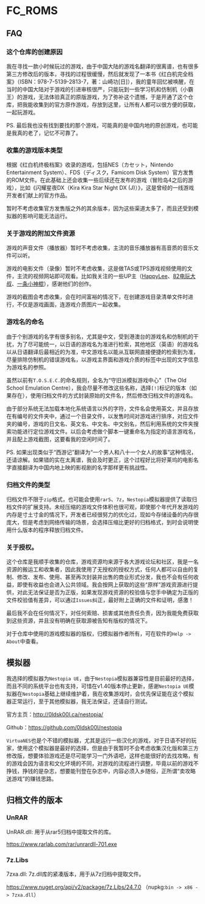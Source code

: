# FC_ROMS

## FAQ

### 这个仓库的创建原因

我在寻找一款小时候玩过的游戏，由于中国大陆的游戏名翻译的很离谱，也有很多第三方修改后的版本，寻找的过程很缓慢，然后就发现了一本书《红白机完全档案》（ISBN：978-7-5139-2813-7，著：山崎功[日]），我的童年回忆被唤醒，在当时的中国大陆对于游戏的引进审核很严，只能玩到一些学习机和仿制机（小霸王）的游戏，无法体验真正的原版游戏，为了弥补这个遗憾，于是开通了这个仓库，把我能收集到的官方原作游戏，存放到这里，让所有人都可以很方便的获取，一起玩游戏。

PS. 最后我也没有找到要找的那个游戏，可能真的是中国内地的原创游戏，也可能是我真的老了，记忆不可靠了。

### 收集的游戏版本类型

根据《红白机终极档案》收录的游戏，包括NES（カセット，Nintendo Entertainment System）、FDS（ディスク，Famicom Disk System）官方发售的ROM文件。在此基础上还会收集一些后续还在发布的游戏（冒险岛4之后的游戏），比如《闪耀星夜DX（Kira Kira Star Night DX (J)）》，这是曾经的一线游戏开发者们献上的官方作品。

暂时不考虑收集官方发售版之外的其余版本，因为这些渠道太多了，而且还受到模拟器的影响可能无法运行。

### 关于游戏的附加文件资源

游戏的声音文件（播放器）暂时不考虑收集，主流的音乐播放器有高音质的音乐文件可以听。

游戏的电影文件（录像）暂时不考虑收集，这是做TAS或TPS游戏视频使用的文件，主流的视频网站即可观看。比如我关注的一些UP主（[HappyLee](https://space.bilibili.com/1497270)、[82电玩大叔](https://space.bilibili.com/24505689)、[一条小神棍](https://space.bilibili.com/94360081)），感谢他们的创作。

游戏的截图会考虑收集，会在时间富裕的情况下，在创建游戏目录清单文件时进行，不仅是游戏画面，连游戏介质图片一起收集。

### 游戏名的命名

由于个别游戏的名字有很多别名，尤其是中文，受到港澳台的游戏名和仿制机的干扰，为了尽可能统一，以日语的游戏名为准进行检索，其他地区（英语）的游戏名以从日语翻译后最相近的为准，中文游戏名以能从互联网直接便捷的检索到为准，尽量排除仿制机的错误游戏名，以游戏主界面和游戏介质的标签中出现的文字信息为游戏名的参照。

虽然以前有`T.O.S.E.C.`的命名规则，全名为“守旧派模拟游戏中心”（The Old School Emulation Centre），我会尽量不修改这些名称，选择`[!]`标记的版本（如果存在），使用归档文件的方式封装原始的文件名，然后修改归档文件的游戏名。

由于部分系统无法加载本地化系统语言以外的字符，文件名会使用英文，并且存放在有编号的文件夹中，通过一个目录文件，以发售时间对游戏进行排序，对应文件夹的编号，游戏的日文名、英文名、中文名、中文别名，然后利用系统的文件夹搜索功能进行定位游戏文件。以后会考虑做个脚本一键重命名为指定的语言游戏名，并且配上游戏截图，这要看我的空闲时间了。

PS. 如果出现类似于“西游记”翻译为“一个男人和八十一个女人的故事”这种情况，还请谅解。如果错的实在太离谱，我会及时更正，这个过程好比将好莱坞的电影名字直接翻译为中国内地上映的影视剧的名字那样更有挑战性。

### 归档文件的类型

归档文件不限于`zip`格式，也可能会使用`rar5`、`7z`，`Nestopia`模拟器提供了读取归档文件的扩展支持。未经压缩的游戏文件体积也很可观，即使那个年代开发游戏的内存是寸土寸金的情况下，开发者已经很努力的优化过，现如今存储设备的内存很庞大，但是考虑到网络传输的场景，会选择压缩比更好的归档格式，到时会说明使用什么版本的程序释放归档文件。

### 关于授权。

这个仓库是我顺手收集的仓库，游戏资源均来源于各大游戏论坛和社区，我是一名资源的搬运工和收集者，因此我使用了无授权的授权方式，任何人都可以自由的复制、修改、发布、使用、甚至再次封装并出售的商业形式分发，我也不会有任何收益，即使有收益也会进入公共领域。我会按网上获取的这些“原样”游戏资源进行提供，对此无法保证是否为正版，如果发现游戏资源的校验值与您手中确定为正版的文件校验值有差异，可以通过`Issues`纠正，最好附上正确的文件和证明，感激！

最后我不会在任何情况下，对任何索赔、损害或其他责任负责，因为我能免费获取到这些资源，并且没有明确在获取源被告知有版权的情况下。

对于仓库中使用的游戏模拟器的版权，归模拟器作者所有，可在软件的`Help -> About`中查看。

## 模拟器

我选择的模拟器为`Nestopia UE`，由于`Nestopia`模拟器兼容性是目前最好的选择，而且不同的系统平台也有支持，可惜在v1.40版本停止更新，感谢`Nestopia UE`模拟器在`Nestopia`基础上继续维护着，我在收集游戏时，会优先保证能在这个模拟器正常运行，至于其他模拟器，我无法保证，还请自行测试。

官方主页：http://0ldsk00l.ca/nestopia/

Github：https://github.com/0ldsk00l/nestopia

`VirtuaNES`也是个不错的模拟器，尤其是运行一些汉化的游戏，对于日语不好的玩家，使用这个模拟器是最好的选择，但是由于我暂时不会考虑收集汉化版和第三方修改版，想要体验游戏还是尽可能学习一门外语吧，这样也能很好的去找攻略，有的游戏会因为语言和文化环境的不同，对游戏的流程进行调整，毕竟以前的游戏不挣钱，挣钱的是杂志，想要能刊登在杂志中，内容必须入乡随俗，正所谓“卖攻略送游戏”的赚钱思路。

## 归档文件的版本

### UnRAR

UnRAR.dll: 用于从rar5归档中提取文件的库。

https://www.rarlab.com/rar/unrardll-701.exe

###  7z.Libs

7zxa.dll: 7z.dll库的紧凑版本，用于从7z归档中提取文件。

https://www.nuget.org/api/v2/package/7z.Libs/24.7.0 （nupkg:`bin -> x86 -> 7zxa.dll`）

